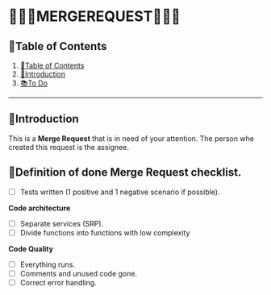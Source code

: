 # 🤍🩵💜MERGEREQUEST💜🩵🤍

## 📘Table of Contents

1. [📘Table of Contents](#📘table-of-contents)
2. [🖖Introduction](#🖖introduction)
3. [📚To Do](#📚to-do)

---

## 🖖Introduction

This is a **Merge Request** that is in need of your attention. The person whe created this request is the assignee.

## 📎Definition of done Merge Request checklist.
* [ ] Tests written (1 positive and 1 negative scenario if possible).

**Code architecture**
* [ ] Separate services (SRP).
* [ ] Divide functions into functions with low complexity

**Code Quality**
* [ ] Everything runs.
* [ ] Comments and unused code gone.
* [ ] Correct error handling.
